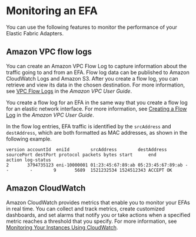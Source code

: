 # Monitoring an EFA<a name="efa-working-monitor"></a>

You can use the following features to monitor the performance of your Elastic Fabric Adapters\.

## Amazon VPC flow logs<a name="efa-flowlog"></a>

You can create an Amazon VPC Flow Log to capture information about the traffic going to and from an EFA\. Flow log data can be published to Amazon CloudWatch Logs and Amazon S3\. After you create a flow log, you can retrieve and view its data in the chosen destination\. For more information, see [VPC Flow Logs](https://docs.aws.amazon.com/vpc/latest/userguide/flow-logs.html) in the *Amazon VPC User Guide*\.

You create a flow log for an EFA in the same way that you create a flow log for an elastic network interface\. For more information, see [Creating a Flow Log](https://docs.aws.amazon.com/vpc/latest/userguide/working-with-flow-logs.html#create-flow-log) in the *Amazon VPC User Guide*\.

In the flow log entries, EFA traffic is identified by the `srcAddress` and `destAddress`, which are both formatted as MAC addresses, as shown in the following example\.

```
version accountId  eniId        srcAddress        destAddress       sourcePort destPort protocol packets bytes start      end        action log-status
2       3794735123 eni-10000001 01:23:45:67:89:ab 05:23:45:67:89:ab -          -        -        9       5689  1521232534 1524512343 ACCEPT OK
```

## Amazon CloudWatch<a name="efa-cloudwatch"></a>

Amazon CloudWatch provides metrics that enable you to monitor your EFAs in real time\. You can collect and track metrics, create customized dashboards, and set alarms that notify you or take actions when a specified metric reaches a threshold that you specify\. For more information, see [Monitoring Your Instances Using CloudWatch](using-cloudwatch.md)\.